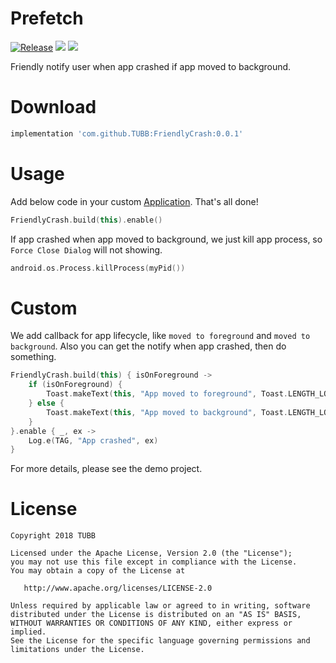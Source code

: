 # Prefetch
[![Release](https://jitpack.io/v/TUBB/FriendlyCrash.svg)](https://jitpack.io/#TUBB/FriendlyCrash)
 ![](https://img.shields.io/badge/minSdkVersion-15-brightgreen.svg)  [![](https://img.shields.io/badge/license-Apache%202-lightgrey.svg)](https://www.apache.org/licenses/LICENSE-2.0.html)

Friendly notify user when app crashed if app moved to background.

# Download
```groovy
implementation 'com.github.TUBB:FriendlyCrash:0.0.1'
```

# Usage
Add below code in your custom [Application](https://developer.android.com/reference/android/app/Application). That's all done!
```kotlin
FriendlyCrash.build(this).enable()
```
If app crashed when app moved to background, we just kill app process, so `Force Close Dialog` will not showing.
```kotlin
android.os.Process.killProcess(myPid())
```

# Custom
We add callback for app lifecycle, like `moved to foreground` and `moved to background`. Also you can get the notify when app crashed, then do something.
```kotlin
FriendlyCrash.build(this) { isOnForeground ->
    if (isOnForeground) {
        Toast.makeText(this, "App moved to foreground", Toast.LENGTH_LONG).show()
    } else {
        Toast.makeText(this, "App moved to background", Toast.LENGTH_LONG).show()
    }
}.enable { _, ex ->
    Log.e(TAG, "App crashed", ex)
}
```
For more details, please see the demo project.

# License

    Copyright 2018 TUBB

    Licensed under the Apache License, Version 2.0 (the "License");
    you may not use this file except in compliance with the License.
    You may obtain a copy of the License at

       http://www.apache.org/licenses/LICENSE-2.0

    Unless required by applicable law or agreed to in writing, software
    distributed under the License is distributed on an "AS IS" BASIS,
    WITHOUT WARRANTIES OR CONDITIONS OF ANY KIND, either express or implied.
    See the License for the specific language governing permissions and
    limitations under the License.